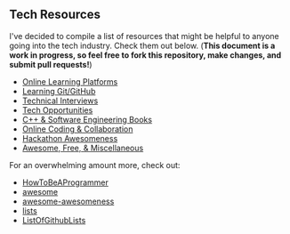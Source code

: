 ## Tech Resources
I've decided to compile a list of resources that might be helpful to anyone going into the tech industry. Check them out below. (**This document is a work in progress, so feel free to fork this repository, make changes, and submit pull requests!**)

* [Online Learning Platforms]
* [Learning Git/GitHub]
* [Technical Interviews]
* [Tech Opportunities]
* [C++ & Software Engineering Books]
* [Online Coding & Collaboration]
* [Hackathon Awesomeness]
* [Awesome, Free, & Miscellaneous]

For an overwhelming amount more, check out:
* [HowToBeAProgrammer]
* [awesome]
* [awesome-awesomeness]
* [lists]
* [ListOfGithubLists]

[Online Learning Platforms]: <Online_Learning_Platforms.md>
[Learning Git/GitHub]: <Learning_Git_GitHub.md>
[Technical Interviews]: <Technical_Interviews.md>
[Tech Opportunities]: <Tech_Opportunities.md>
[C++ & Software Engineering Books]: <Books.md>
[Online Coding & Collaboration]: <Online_Coding_Collaboration.md>
[Hackathon Awesomeness]: <Hackathons.md>
[Awesome, Free, & Miscellaneous]: <Other.md>
[HowToBeAProgrammer]: <https://github.com/braydie/HowToBeAProgrammer>
[awesome]: <https://github.com/sindresorhus/awesome>
[awesome-awesomeness]: <https://github.com/bayandin/awesome-awesomeness>
[lists]: <https://github.com/jnv/lists>
[ListOfGithubLists]: <https://github.com/asciimoo/ListOfGithubLists>
